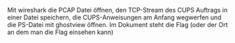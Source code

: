 Mit wireshark die PCAP Datei öffnen, den TCP-Stream des CUPS Auftrags in einer Datei speichern, die CUPS-Anweisungen am Anfang wegwerfen und die PS-Datei mit ghostview öffnen. Im Dokument steht die Flag (oder der Ort an dem man die Flag einsehen kann)